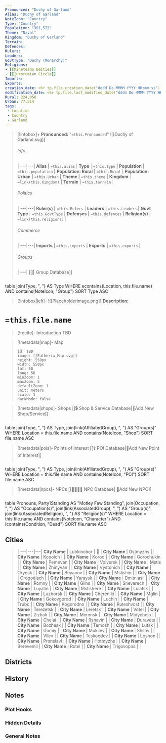 ```yaml
---
Pronounced: "Duchy of Garland"
Alias: "Duchy of Garland"
NoteIcon: "Country"
Type: "Country"
Population: "301,572"
Theme: "Naval"
Kingdom: "Duchy of Garland"
Terrain:
Defences: 
Rulers: 
Leaders: 
GovtType: "Duchy (Monarchy)"
Religions:
- [[Minetesmo Deities]]
- [[Iurorumian Circle]]
Imports:
Exports:
creation_date: <%+ tp.file.creation_date("dddd Do MMMM YYYY HH:mm:ss") %> 
modification_date: <%+ tp.file.last_modified_date("dddd Do MMMM YYYY HH:mm:ss") %>
Rural: 224,058
Urban: 77,514
tags:
 - Location
 - Country
 - Garland
---
```


> [!infobox]+
> **Pronounced:**  "`=this.Pronounced`"
> ![[Duchy of Garland.svg]]
> ###### Info
>  |
> ---|---|
> **Alias** | `=this.alias` |
> **Type** | `=this.type` |
> **Population** | `=this.population` |
> **Population: Rural** | `=this.Rural` |
> **Population: Urban** | `=this.Urban` |
> **Theme** | `=this.theme` |
> **Kingdom** | `=link(this.Kingdom)` |
> **Terrain** | `=this.terrain` |
> ###### Politics
>  |
> ---|---|
> **Ruler(s)** | `=this.Rulers` |
> **Leaders** | `=this.Leaders` |
> **Govt Type** | `=this.GovtType` |
> **Defenses** | `=this.defences` |
> **Religion(s)** | `=link(this.religions)` |
> ###### Commerce
>  |
> ---|---|
> **Imports** | `=this.imports` |
> **Exports** | `=this.exports` |
> ###### Groups
>  |
> ---|
[[🔰 Group Database]]
> ```dataview 
table join(Type, ", ") AS Type
WHERE econtains(Location, this.file.name) AND contains(NoteIcon, "Group")
SORT Type ASC

> [!infobox|left]- 
> ![[Placeholderimage.png]]
> **Description:** 

# **`=this.file.name`**
> [!recite]- Introduction
TBD

> [!metadata|map]- Map
> ```leaflet
> id: TBD
> image: [[Eatheria_Map.svg]]
> height: 550px
> width: 550px
> lat: 50
> long: 50
> minZoom: 1
> maxZoom: 5
> defaultZoom: 1
> unit: meters
> scale: 1
> darkMode: false
> ```

> [!metadata|shops]- Shops
> [[💲 Shop & Service Database|📝Add New Shop/Service]]
> ```dataview
table join(Type, ", ") AS Type, join(link(AffiliatedGroup), ", ") AS "Group(s)"
WHERE Location = this.file.name AND contains(NoteIcon, "Shop")
SORT file.name ASC

> [!metadata|pois]- Points of Interest
> [[❓ POI Database|📝Add New Point of Interest]]
> ```dataview
table join(Type, ", ") AS Type, join(link(AffiliatedGroup), ", ") AS "Group(s)"
WHERE Location = this.file.name AND contains(NoteIcon, "POI")
SORT file.name ASC

> [!metadata|npcs]- NPCs
> [[👨‍👩‍👧‍👦 NPC Database| 📝Add New NPC]]
> ```dataview
table Pronouns, Party1Standing AS "Motley Few Standing", join(Occupation, ", ") AS "Occupation(s)", join(link(AssociatedGroup), ", ") AS "Group(s)", join(link(AssociatedReligion), ", ") AS "Religion(s)"
WHERE Location = this.file.name AND contains(NoteIcon, "Character") AND !contains(Condition, "Dead")
SORT file.name ASC

## Cities

>  |
> ---|---|---|
> **City Name** | Lubkinobor | 🏰 | 
> **City Name** | Ostmyzhs |  | 
> **City Name** | Kopolch |  | 
> **City Name** | Korod |  | 
> **City Name** | Gorochukin |  | 
> **City Name** | Pemevan |  | 
> **City Name** | Voiversk |  | 
> **City Name** | Mstis |  | 
> **City Name** | Zhinyvan |  | 
> **City Name** | Vystonich |  | 
> **City Name** | Oryesk |  | 
> **City Name** | Beyanov |  | 
> **City Name** | Mstishin |  | 
> **City Name** | Orogodisch |  | 
> **City Name** | Yaraysk |  | 
> **City Name** | Dmitniasil |  | 
> **City Name** | Romny |  | 
> **City Name** | Glins |  | 
> **City Name** | Sneverech |  | 
> **City Name** | Luyatin |  | 
> **City Name** | Mstishere |  | 
> **City Name** | Lulatsk |  | 
> **City Name** | Luzborsk |  | 
> **City Name** | Chereniki |  | 
> **City Name** | Mglin |  | 
> **City Name** | Gokovgorod |  | 
> **City Name** | Luchin |  | 
> **City Name** | Trubc |  | 
> **City Name** | Kogorodno |  | 
> **City Name** | Ruteshvost |  | 
> **City Name** | Terezetsk |  | 
> **City Name** | Leretsk |  | 
> **City Name** | Votel |  | 
> **City Name** | Zizhok |  | 
> **City Name** | Merensk |  | 
> **City Name** | Midychelo |  | 
> **City Name** | Chelai |  | 
> **City Name** | Rshavin |  | 
> **City Name** | Duravets |  | 
> **City Name** | Bozhesk |  | 
> **City Name** | Temosh |  | 
> **City Name** | Lutsk |  | 
> **City Name** | Gomiy |  | 
> **City Name** | Mukilev |  | 
> **City Name** | Shilov |  | 
> **City Name** | Vilev |  | 
> **City Name** | Teskoedev |  | 
> **City Name** | Loshon |  | 
> **City Name** | Pronslavl |  | 
> **City Name** | Hotmyzhs |  | 
> **City Name** | Berevemil |  | 
> **City Name** | Rotel |  | 
> **City Name** | Trigovopos |  | 
> 


## Districts


## History


## Notes
### Plot Hooks


### Hidden Details


### General Notes

